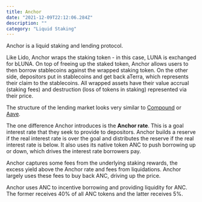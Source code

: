 ```yaml
---
title: Anchor
date: "2021-12-09T22:12:06.284Z"
description: ""
category: "Liquid Staking"
---
```


Anchor is a liquid staking and lending protocol.

Like Lido, Anchor wraps the staking token - in this case, LUNA is exchanged for bLUNA. On top of freeing up the staked token, Anchor allows users to then borrow stablecoins against the wrapped staking token. On the other side, depositors put in stablecoins and get back aTerra, which represents their claim to the stablecoins. All wrapped assets have their value accrual (staking fees) and destruction (loss of tokens in staking) represented via their price.

The structure of the lending market looks very similar to [Compound](/compound/) or [Aave](/aave/).

The one difference Anchor introduces is the **Anchor rate**. This is a goal interest rate that they seek to provide to depositors. Anchor builds a reserve if the real interest rate is over the goal and distributes the reserve if the real interest rate is below. It also uses its native token ANC to push borrowing up or down, which drives the interest rate borrowers pay.

Anchor captures some fees from the underlying staking rewards, the excess yield above the Anchor rate and fees from liquidations. Anchor largely uses these fees to buy back ANC, driving up the price.

Anchor uses ANC to incentive borrowing and providing liquidity for ANC. The former receives 40% of all ANC tokens and the latter receives 5%.